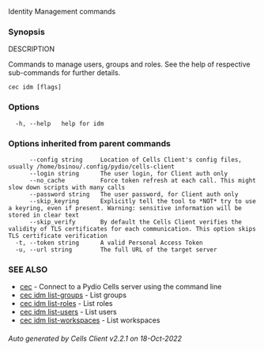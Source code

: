 Identity Management commands

### Synopsis


DESCRIPTION

  Commands to manage users, groups and roles. 
  See the help of respective sub-commands for further details.


```
cec idm [flags]
```

### Options

```
  -h, --help   help for idm
```

### Options inherited from parent commands

```
      --config string     Location of Cells Client's config files, usually /home/bsinou/.config/pydio/cells-client
      --login string      The user login, for Client auth only
      --no_cache          Force token refresh at each call. This might slow down scripts with many calls
      --password string   The user password, for Client auth only
      --skip_keyring      Explicitly tell the tool to *NOT* try to use a keyring, even if present. Warning: sensitive information will be stored in clear text
      --skip_verify       By default the Cells Client verifies the validity of TLS certificates for each communication. This option skips TLS certificate verification
  -t, --token string      A valid Personal Access Token
  -u, --url string        The full URL of the target server
```

### SEE ALSO

* [cec](cec)	 - Connect to a Pydio Cells server using the command line
* [cec idm list-groups](cec-idm-list-groups)	 - List groups
* [cec idm list-roles](cec-idm-list-roles)	 - List roles
* [cec idm list-users](cec-idm-list-users)	 - List users
* [cec idm list-workspaces](cec-idm-list-workspaces)	 - List workspaces

###### Auto generated by Cells Client v2.2.1 on 18-Oct-2022
